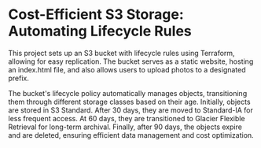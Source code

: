# Cost-Efficient S3 Storage: Automating Lifecycle Rules


This project sets up an S3 bucket with lifecycle rules using Terraform, allowing for easy replication. The bucket serves as a static website, hosting an index.html file, and also allows users to upload photos to a designated prefix.

The bucket's lifecycle policy automatically manages objects, transitioning them through different storage classes based on their age. Initially, objects are stored in S3 Standard. After 30 days, they are moved to Standard-IA for less frequent access. At 60 days, they are transitioned to Glacier Flexible Retrieval for long-term archival. Finally, after 90 days, the objects expire and are deleted, ensuring efficient data management and cost optimization.





